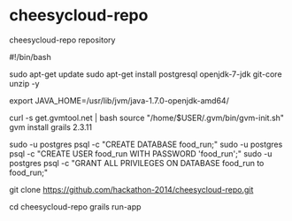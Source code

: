cheesycloud-repo
================

cheesycloud-repo repository


#!/bin/bash

sudo apt-get update
sudo apt-get install postgresql openjdk-7-jdk git-core unzip -y

export JAVA_HOME=/usr/lib/jvm/java-1.7.0-openjdk-amd64/

curl -s get.gvmtool.net | bash
source "/home/$USER/.gvm/bin/gvm-init.sh"
gvm install grails 2.3.11


sudo -u postgres psql -c "CREATE DATABASE food_run;"
sudo -u postgres psql -c "CREATE USER food_run WITH PASSWORD 'food_run';"
sudo -u postgres psql -c "GRANT ALL PRIVILEGES ON DATABASE food_run to food_run;"

git clone https://github.com/hackathon-2014/cheesycloud-repo.git

cd cheesycloud-repo
grails run-app
